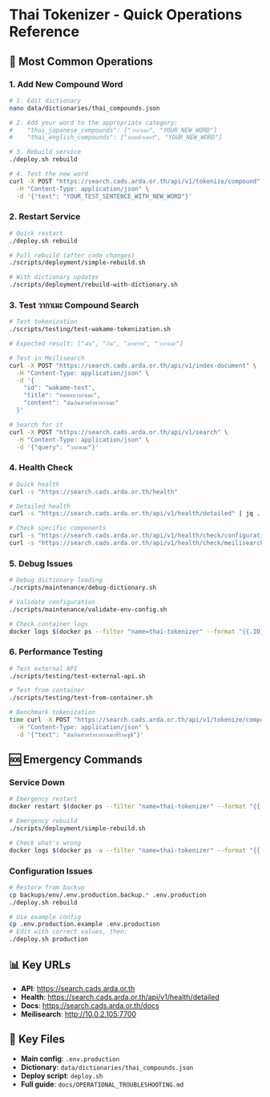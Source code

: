 # Thai Tokenizer - Quick Operations Reference

## 🚀 Most Common Operations

### 1. Add New Compound Word

```bash
# 1. Edit dictionary
nano data/dictionaries/thai_compounds.json

# 2. Add your word to the appropriate category:
#    "thai_japanese_compounds": ["วากาเมะ", "YOUR_NEW_WORD"]
#    "thai_english_compounds": ["คอมพิวเตอร์", "YOUR_NEW_WORD"]

# 3. Rebuild service
./deploy.sh rebuild

# 4. Test the new word
curl -X POST "https://search.cads.arda.or.th/api/v1/tokenize/compound" \
  -H "Content-Type: application/json" \
  -d '{"text": "YOUR_TEST_SENTENCE_WITH_NEW_WORD"}'
```

### 2. Restart Service

```bash
# Quick restart
./deploy.sh rebuild

# Full rebuild (after code changes)
./scripts/deployment/simple-rebuild.sh

# With dictionary updates
./scripts/deployment/rebuild-with-dictionary.sh
```

### 3. Test วากาเมะ Compound Search

```bash
# Test tokenization
./scripts/testing/test-wakame-tokenization.sh

# Expected result: ["ฉัน", "กิน", "สาหร่าย", "วากาเมะ"]

# Test in Meilisearch
curl -X POST "https://search.cads.arda.or.th/api/v1/index-document" \
  -H "Content-Type: application/json" \
  -d '{
    "id": "wakame-test",
    "title": "ทดสอบวากาเมะ",
    "content": "ฉันกินสาหร่ายวากาเมะ"
  }'

# Search for it
curl -X POST "https://search.cads.arda.or.th/api/v1/search" \
  -H "Content-Type: application/json" \
  -d '{"query": "วากาเมะ"}'
```

### 4. Health Check

```bash
# Quick health
curl -s "https://search.cads.arda.or.th/health"

# Detailed health
curl -s "https://search.cads.arda.or.th/api/v1/health/detailed" | jq .

# Check specific components
curl -s "https://search.cads.arda.or.th/api/v1/health/check/configuration_validity"
curl -s "https://search.cads.arda.or.th/api/v1/health/check/meilisearch"
```

### 5. Debug Issues

```bash
# Debug dictionary loading
./scripts/maintenance/debug-dictionary.sh

# Validate configuration
./scripts/maintenance/validate-env-config.sh

# Check container logs
docker logs $(docker ps --filter "name=thai-tokenizer" --format "{{.ID}}" | head -1) --tail 50
```

### 6. Performance Testing

```bash
# Test external API
./scripts/testing/test-external-api.sh

# Test from container
./scripts/testing/test-from-container.sh

# Benchmark tokenization
time curl -X POST "https://search.cads.arda.or.th/api/v1/tokenize/compound" \
  -H "Content-Type: application/json" \
  -d '{"text": "ฉันกินสาหร่ายวากาเมะที่ร้านซูชิ"}'
```

## 🆘 Emergency Commands

### Service Down

```bash
# Emergency restart
docker restart $(docker ps --filter "name=thai-tokenizer" --format "{{.ID}}" | head -1)

# Emergency rebuild
./scripts/deployment/simple-rebuild.sh

# Check what's wrong
docker logs $(docker ps -a --filter "name=thai-tokenizer" --format "{{.ID}}" | head -1)
```

### Configuration Issues

```bash
# Restore from backup
cp backups/env/.env.production.backup.* .env.production
./deploy.sh rebuild

# Use example config
cp .env.production.example .env.production
# Edit with correct values, then:
./deploy.sh production
```

## 📊 Key URLs

- **API**: <https://search.cads.arda.or.th>
- **Health**: <https://search.cads.arda.or.th/api/v1/health/detailed>
- **Docs**: <https://search.cads.arda.or.th/docs>
- **Meilisearch**: <http://10.0.2.105:7700>

## 📁 Key Files

- **Main config**: `.env.production`
- **Dictionary**: `data/dictionaries/thai_compounds.json`
- **Deploy script**: `deploy.sh`
- **Full guide**: `docs/OPERATIONAL_TROUBLESHOOTING.md`
